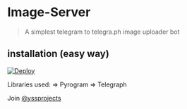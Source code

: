 # Image-Server

> A simplest telegram to telegra.ph image uploader bot

## installation (easy way)

[![Deploy](https://www.herokucdn.com/deploy/button.svg)](https://heroku.com/deploy?template=https://github.com/yssprojects/imageserverbot/tree/master)

Libraries used: => Pyrogram => Telegraph

Join [@yssprojects](https://t.me/yssprojects)
